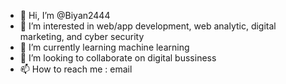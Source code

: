 - 👋 Hi, I’m @Biyan2444
- 👀 I’m interested in web/app development, web analytic, digital marketing, and cyber security
- 🌱 I’m currently learning machine learning
- 💞️ I’m looking to collaborate on digital bussiness
- 📫 How to reach me : email

<!---
Biyan2444/Biyan2444 is a ✨ special ✨ repository because its `README.md` (this file) appears on your GitHub profile.
You can click the Preview link to take a look at your changes.
--->
